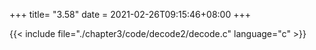 +++
title= "3.58"
date = 2021-02-26T09:15:46+08:00
+++

{{< include file="./chapter3/code/decode2/decode.c" language="c" >}}

